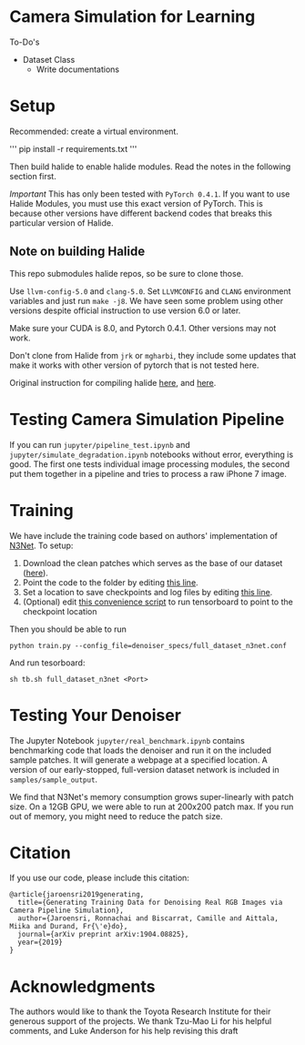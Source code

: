 # Camera Simulation for Learning

To-Do's

* Dataset Class
  - Write documentations

# Setup

Recommended: create a virtual environment.

'''
pip install -r requirements.txt
'''

Then build halide to enable halide modules. Read the notes in the following section first.

*Important* This has only been tested with `PyTorch 0.4.1`. If you want to use Halide Modules, you must use this exact version of PyTorch. This is because other versions have different backend codes that breaks this particular version of Halide.

## Note on building Halide

This repo submodules halide repos, so be sure to clone those.

Use `llvm-config-5.0` and `clang-5.0`. Set `LLVMCONFIG` and `CLANG` environment variables and just run `make -j8`. We have seen some problem using other versions despite official instruction to use version 6.0 or later.

Make sure your CUDA is 8.0, and Pytorch 0.4.1. Other versions may not work.

Don't clone from Halide from `jrk` or `mgharbi`, they include some updates that make it works with other version of pytorch that is not tested here.

Original instruction for compiling halide [here](https://github.com/12dmodel/gradient-halide), and [here](https://github.com/12dmodel/gradient_apps).

# Testing Camera Simulation Pipeline

If you can run `jupyter/pipeline_test.ipynb` and `jupyter/simulate_degradation.ipynb` notebooks without error, everything is good. The first one tests individual image processing modules, the second put them together in a pipeline and tries to process a raw iPhone 7 image.

# Training

We have include the training code based on authors' implementation of [N3Net](https://github.com/visinf/n3net). To setup: 
1. Download the clean patches which serves as the base of our dataset ([here](https://groups.csail.mit.edu/graphics/camera_sim/training_file_list.txt)).
2. Point the code to the folder by editing [this line](https://github.com/12dmodel/camsim/blob/master/dataset_specs/full_dataset.conf#L1).
3. Set a location to save checkpoints and log files by editing [this line](https://github.com/12dmodel/camsim/blob/master/denoiser_specs/full_dataset_n3net.conf#L2).
4. (Optional) edit [this convenience script](https://github.com/12dmodel/camsim/blob/master/tb.sh#L3) to run tensorboard to point to the checkpoint location

Then you should be able to run
```
python train.py --config_file=denoiser_specs/full_dataset_n3net.conf
```
And run tesorboard:
```
sh tb.sh full_dataset_n3net <Port>
```

# Testing Your Denoiser

The Jupyter Notebook `jupyter/real_benchmark.ipynb` contains benchmarking code that loads the denoiser and run it on the included sample patches. It will generate a webpage at a specified location. A version of our early-stopped, full-version dataset network is included in `samples/sample_output`.

We find that N3Net's memory consumption grows super-linearly with patch size. On a 12GB GPU, we were able to run at 200x200 patch max. If you run out of memory, you might need to reduce the patch size.

# Citation

If you use our code, please include this citation:

```
@article{jaroensri2019generating,
  title={Generating Training Data for Denoising Real RGB Images via Camera Pipeline Simulation},
  author={Jaroensri, Ronnachai and Biscarrat, Camille and Aittala, Miika and Durand, Fr{\'e}do},
  journal={arXiv preprint arXiv:1904.08825},
  year={2019}
}
```

# Acknowledgments

The authors would like to thank the Toyota Research Institute for their generous support of the projects. We thank
Tzu-Mao Li for his helpful comments, and Luke Anderson
for his help revising this draft
